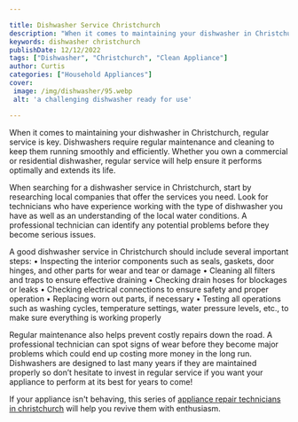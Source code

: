 ```yaml
---

title: Dishwasher Service Christchurch
description: "When it comes to maintaining your dishwasher in Christchurch, regular service is key. Dishwashers require regular maintenance and ...keep going and find out"
keywords: dishwasher christchurch
publishDate: 12/12/2022
tags: ["Dishwasher", "Christchurch", "Clean Appliance"]
author: Curtis
categories: ["Household Appliances"]
cover: 
 image: /img/dishwasher/95.webp
 alt: 'a challenging dishwasher ready for use'

---
```


When it comes to maintaining your dishwasher in Christchurch, regular service is key. Dishwashers require regular maintenance and cleaning to keep them running smoothly and efficiently. Whether you own a commercial or residential dishwasher, regular service will help ensure it performs optimally and extends its life. 

When searching for a dishwasher service in Christchurch, start by researching local companies that offer the services you need. Look for technicians who have experience working with the type of dishwasher you have as well as an understanding of the local water conditions. A professional technician can identify any potential problems before they become serious issues. 

A good dishwasher service in Christchurch should include several important steps: 
• Inspecting the interior components such as seals, gaskets, door hinges, and other parts for wear and tear or damage 
• Cleaning all filters and traps to ensure effective draining 
• Checking drain hoses for blockages or leaks 
• Checking electrical connections to ensure safety and proper operation 
• Replacing worn out parts, if necessary 
• Testing all operations such as washing cycles, temperature settings, water pressure levels, etc., to make sure everything is working properly 

Regular maintenance also helps prevent costly repairs down the road. A professional technician can spot signs of wear before they become major problems which could end up costing more money in the long run. Dishwashers are designed to last many years if they are maintained properly so don’t hesitate to invest in regular service if you want your appliance to perform at its best for years to come!

If your appliance isn't behaving, this series of <a href="/pages/appliance-repair-technicians/new-zealand/christchurch/">appliance repair technicians in christchurch</a> will help you revive them with enthusiasm.